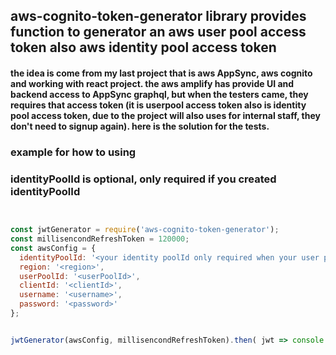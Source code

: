 ## aws-cognito-token-generator library provides function to generator an aws user pool access token also aws identity pool access token

#### the idea is come from my last project that is aws AppSync, aws cognito and working with react project. the aws amplify has provide UI and backend access to AppSync graphql, but when the testers came, they requires that access token (it is userpool access token also is identity pool access token, due to the project will also uses for internal staff, they don't need to signup again). here is the solution for the tests. 

### example for how to using 
### identityPoolId is optional, only required if you created identityPoolId

```javascript


const jwtGenerator = require('aws-cognito-token-generator');
const millisencondRefreshToken = 120000;
const awsConfig = {
  identityPoolId: '<your identity poolId only required when your user pool also allow identity pool access',
  region: '<region>',
  userPoolId: '<userPoolId>',
  clientId: '<clientId>',
  username: '<username>',
  password: '<password>'
};


jwtGenerator(awsConfig, millisencondRefreshToken).then( jwt => console.log('jwt', jwt));


```